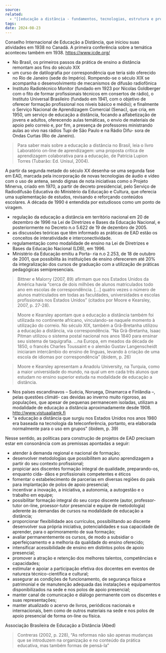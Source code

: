 ```yaml
---
source: 
related:
  - "[[educação a distância - fundamentos, tecnologias, estrutura e processo de ensino e aprendizagem]]"
tags: 
date: 2024-08-23
---
```

Conselho Internacional de Educação a Distância, que iniciou suas atividades em 1938 no Canadá. A primeira conferência sobre a temática aconteceu também em 1938.
https://www.icde.org/

- No Brasil, os primeiros passos da prática de ensino a distância remontam aos fins do século XIX
- um curso de datilografia por correspondência que teria sido oferecido no Rio de Janeiro (sede do Império). Rompendo-se o século XIX se acompanha o desenvolvimento de mecanismos de difusão radiofônica
- Instituto Radiotécnico Monitor (fundado em 1923 por Nicolas Goldberger com o fito de formar profissionais técnicos em consertos de rádio), o Instituto Universal Brasileiro (fundado em 1941, com o objetivo de oferecer formação profissional nos níveis básico e médio); e finalmente o Serviço Nacional de Aprendizagem Comercial (Senac), que cria, em 1950, um serviço de educação a distância, focando a alfabetização de jovens e adultos, oferecendo aulas temáticas, o envio de materiais de apoio pelo correio e, por fim, a presença de professores ministrando aulas ao vivo nas rádios Tupi de São Paulo e na Rádio Difu- sora de Ondas Curtas (Rio de Janeiro). 

> Para saber mais sobre a educação a distância no Brasil, leia o livro Laboratório on-line de aprendizagem: uma proposta crítica de aprendizagem colaborativa para a educação, de Patrícia Lupion Torres (Tubarão: Ed. Unisul, 2004).

A partir da segunda metade do século XX desenha-se uma segunda fase em EAD, marcada pela incorporação de novas tecnologias de áudio e vídeo com o uso de antena, sendo dignas de nota iniciativas como o Projeto Minerva, criado em 1970, a partir de decreto presidencial, pelo Serviço de Radiodifusão Educativa do Ministério da Educação e Cultura, que oferecia uma suplementação de estudos, revisando e reforçando conteúdos escolares. A década de 1990 é entendida por estudiosos como um ponto de viragem.

-  regulação da educação a distância em território nacional em 20 de dezembro de 1996 na Lei de Diretrizes e Bases da Educação Nacional, e posteriormente no Decreto n.o 5.622 de 19 de dezembro de 2005.
-  as discussões teóricas que têm informado as práticas de EAD estão os conceitos de interatividade e interconectividade.
-  regulamentação como modalidade de ensino na Lei de Diretrizes e Bases da Educação Nacional (LDB), em 1996.
- Ministério da Educação emitiu a Porta- ria n.o 2.253, de 18 de outubro de 2001, que possibilita às instituições de ensino oferecerem até 20% da integralização dos cursos de graduação com a utilização de práticas pedagógicas semipresenciais.

> Bittner e Malorry (2007, 89) afirmam que nos Estados Unidos da América havia “cerca de dois milhões de alunos matriculados todo ano em escolas de correspondência. [...] quatro vezes o número de alunos matriculados em todas as faculdades, universidades e escolas profissionais nos Estados Unidos” (citados por Moore e Kearsley, 2007, p. 27-28).

>Moore e Kearsley apontam que a educação a distância também foi utilizada no continente africano, vinculando-se naquele momento à utilização do correio.
>No século XIX, também a Grã-Bretanha utilizou a educação a distância, via correspondência. “Na Grã-Bretanha, Isaac Pitman utilizou o sistema postal nacional nos anos 1840 para ensinar seu sistema de taquigrafia. ...na Europa, em meados da década de 1850, o francês Charles Toussaint e o alemão Gustav Langenscheidt iniciaram intercâmbio do ensino de línguas, levando à criação de uma escola de idiomas por correspondência” (ibidem, p. 26)

> Moore e Kearsley apresentam a Anadolu University, na Turquia, como a maior universidade do mundo, na qual um em cada três alunos que estudam no ensino superior estuda na modalidade de educação a distância.

- Nos países escandinavos – Suécia, Noruega, Dinamarca e Finlândia –, pelas questões climáti- cas devidas ao inverno muito rigoroso, as populações, que apesar de pequenas permanecem isoladas, utilizam a modalidade de educação a distância aproximadamente desde 1908. http://www.vistuaaliamk.fi
- “a educação a distância que surgiu nos Estados Unidos nos anos 1980 era baseada na tecnologia da teleconferência, portanto, era elaborada normalmente para o uso em grupos” (ibidem, p. 39)

Nesse sentido, as políticas para construção de projetos de EAD precisam estar em consonância com as premissas apontadas a seguir:

- atender à demanda regional e nacional de formação;
- desenvolver metodologias que possibilitem ao aluno aprendizagem a partir do seu contexto profissional;
- propiciar aos discentes formação integral de qualidade, preparando-os, enquanto cida- dãos e profissionais competentes e éticos
- fomentar o estabelecimento de parcerias em diversas regiões do país para implantação de polos de apoio presencial;
- incentivar a inovação, a iniciativa, a autonomia, a autogestão e o trabalho em equipe;
- possibilitar formação integral do seu corpo discente (autor, professor-tutor on-line, proessor-tutor presencial e equipe de metodologia) aderente às demandas de cursos na modalidade de educação a distância;
- proporcionar flexibilidade aos currículos, possibilitando ao discente desenvolver sua própria iniciativa, potencialidades e sua capacidade de aprender, para o aprimoramento de sua formação;
- avaliar permanentemente os cursos, de modo a subsidiar o aperfeiçoamento e a melhoria da qualidade do ensino oferecido;
- intensificar acessibilidade de ensino em distintos polos de apoio presencial;
- promover a atração e retenção dos melhores talentos, competências e capacidades;
- estimular e apoiar a participação efetiva dos docentes em eventos de natureza técnico-científica e cultural;
- assegurar as condições de funcionamento, de segurança física e patrimonial e de manutenção adequada das instalações e equipamentos disponibilizados na sede e nos polos de apoio presencial;
- manter canal de comunicação e diálogo permanente com os discentes e suas representações;
- manter atualizado o acervo de livros, periódicos nacionais e internacionais, bem como de outros materiais na sede e nos polos de apoio presencial de forma on-line ou física.

 Associação Brasileira de Educação a Distância (Abed)

>  Contreras (2002, p. 228), “As reformas não são apenas mudanças que se introduzem na organização e no conteúdo da prática educativa, mas também formas de pensá-la”